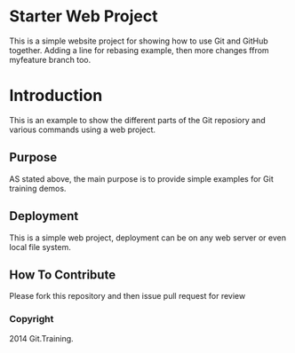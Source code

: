 # Starter Web Project

This is a simple website project for
showing how to use Git and GitHub together.
Adding a line for rebasing example, then more
changes ffrom myfeature branch too.

# Introduction

This is an example to show the different parts
of the Git reposiory and various commands
using a web project.

## Purpose

AS stated above, the main purpose is to
provide simple examples for Git training
demos.

## Deployment

This is a simple web project, deployment
can be on any web server or even local file system.

## How To Contribute

Please fork this repository and then issue pull request for review

### Copyright

2014 Git.Training.